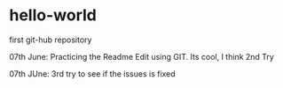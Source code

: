 # hello-world
first git-hub repository

07th June: Practicing the Readme Edit using GIT. Its cool, I think
2nd Try

07th JUne: 3rd try to see if the issues is fixed
